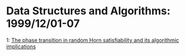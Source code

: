 # Data Structures and Algorithms: 1999/12/01-07  
1: [The phase transition in random Horn satisfiability and its algorithmic  implications](https://doi.org/10.48550/arXiv.cs/9912001)  
